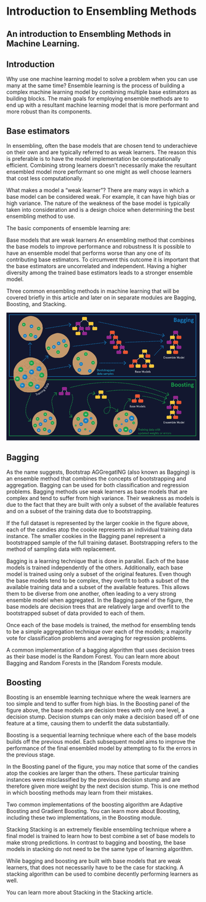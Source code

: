 # Introduction to Ensembling Methods
## An introduction to Ensembling Methods in Machine Learning.

## Introduction
Why use one machine learning model to solve a problem when you can use many at the same time? Ensemble learning is the process of building a complex machine learning model by combining multiple base estimators as building blocks. The main goals for employing ensemble methods are to end up with a resultant machine learning model that is more performant and more robust than its components.

## Base estimators
In ensembling, often the base models that are chosen tend to underachieve on their own and are typically referred to as weak learners. The reason this is preferable is to have the model implementation be computationally efficient. Combining strong learners doesn’t necessarily make the resultant ensembled model more performant so one might as well choose learners that cost less computationally.

What makes a model a “weak learner”? There are many ways in which a base model can be considered weak. For example, it can have high bias or high variance. The nature of the weakness of the base model is typically taken into consideration and is a design choice when determining the best ensembling method to use.

The basic components of ensemble learning are:

Base models that are weak learners
An ensembling method that combines the base models to improve performance and robustness
It is possible to have an ensemble model that performs worse than any one of its contributing base estimators. To circumvent this outcome it is important that the base estimators are uncorrelated and independent. Having a higher diversity among the trained base estimators leads to a stronger ensemble model.

Three common ensembling methods in machine learning that will be covered briefly in this article and later on in separate modules are Bagging, Boosting, and Stacking.

![bagging and boosting](./Bagging%20and%20Boosting.png)

## Bagging
As the name suggests, Bootstrap AGGregatING (also known as Bagging) is an ensemble method that combines the concepts of bootstrapping and aggregation. Bagging can be used for both classification and regression problems. Bagging methods use weak learners as base models that are complex and tend to suffer from high variance. Their weakness as models is due to the fact that they are built with only a subset of the available features and on a subset of the training data due to bootstrapping.

If the full dataset is represented by the larger cookie in the figure above, each of the candies atop the cookie represents an individual training data instance. The smaller cookies in the Bagging panel represent a bootstrapped sample of the full training dataset. Bootstrapping refers to the method of sampling data with replacement.

Bagging is a learning technique that is done in parallel. Each of the base models is trained independently of the others. Additionally, each base model is trained using only a subset of the original features. Even though the base models tend to be complex, they overfit to both a subset of the available training data and a subset of the available features. This allows them to be diverse from one another, often leading to a very strong ensemble model when aggregated. In the Bagging panel of the figure, the base models are decision trees that are relatively large and overfit to the bootstrapped subset of data provided to each of them.

Once each of the base models is trained, the method for ensembling tends to be a simple aggregation technique over each of the models; a majority vote for classification problems and averaging for regression problems.

A common implementation of a bagging algorithm that uses decision trees as their base model is the Random Forest. You can learn more about Bagging and Random Forests in the [Random Forests module.

## Boosting
Boosting is an ensemble learning technique where the weak learners are too simple and tend to suffer from high bias. In the Boosting panel of the figure above, the base models are decision trees with only one level, a decision stump. Decision stumps can only make a decision based off of one feature at a time, causing them to underfit the data substantially.

Boosting is a sequential learning technique where each of the base models builds off the previous model. Each subsequent model aims to improve the performance of the final ensembled model by attempting to fix the errors in the previous stage.

In the Boosting panel of the figure, you may notice that some of the candies atop the cookies are larger than the others. These particular training instances were misclassified by the previous decision stump and are therefore given more weight by the next decision stump. This is one method in which boosting methods may learn from their mistakes.

Two common implementations of the boosting algorithm are Adaptive Boosting and Gradient Boosting. You can learn more about Boosting, including these two implementations, in the Boosting module.

Stacking
Stacking is an extremely flexible ensembling technique where a final model is trained to learn how to best combine a set of base models to make strong predictions. In contrast to bagging and boosting, the base models in stacking do not need to be the same type of learning algorithm.

While bagging and boosting are built with base models that are weak learners, that does not necessarily have to be the case for stacking. A stacking algorithm can be used to combine decently performing learners as well.

You can learn more about Stacking in the Stacking article.